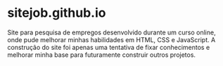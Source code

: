 # sitejob.github.io
Site para pesquisa de empregos desenvolvido durante um curso online, onde pude melhorar minhas habilidades em HTML, CSS e JavaScript. A construção do site foi apenas uma tentativa de fixar conhecimentos e melhorar minha base para futuramente construir outros projetos.
